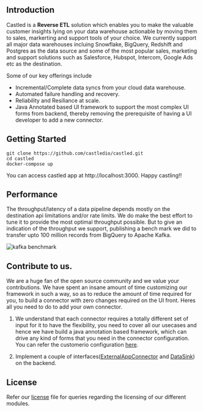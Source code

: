 ## Introduction

Castled is a **Reverse ETL** solution which enables you to make the valuable customer insights lying on your data warehouse actionable by moving them to sales, markerting and support tools of your choice. We currently support all major data warehouses incluing Snowflake, BigQuery, Redshift and Postgres as the data source and some of the most popular sales, marketing and support solutions such as Salesforce, Hubspot, Intercom, Google Ads etc as the destination.

Some of our key offerings include

* Incremental/Complete data syncs from your cloud data warehouse.
* Automated failure handling and recovery.
* Reliability and Resiliance at scale.
* Java Annotated based UI framework to support the most complex UI forms from backend, thereby removing the prerequisite of having a UI developer to add a new connector.


## Getting Started
```
git clone https://github.com/castledio/castled.git
cd castled
docker-compose up
```
  
You can access castled app at http://localhost:3000. Happy castling!!

## Performance

The throughput/latency of a data pipeline depends mostly on the destination api limitations and/or rate limits. We do make the best effort to tune it to provide the most optimal throughput possible. But to give an indication of the throughput we support, publishing a bench mark we did to transfer upto 100 million records from BigQuery to Apache Kafka.

![kafka benchmark](https://cdn.castled.io/content/kafka_benchmark.png)

## Contribute to us.

We are a huge fan of the open source community and we value your contributions. We have spent an insane amount of time customizing our framework in such a way, so as to reduce the amount of time required for you, to build a connector with zero changes required on the UI front. Heres all you need to do to add your own connector.

1) We understand that each connector requires a totally different set of input for it to have the flexibility, you need to  cover all our usecases and hence we have build a java annotation based framework, which can drive any kind of forms that you need in the connector configuration. You can refer the customerio configuration [here](https://github.com/castledio/castled/blob/main/connectors/src/main/java/io/castled/apps/connectors/customerio/CustomerIOAppSyncConfig.java).

2) Implement a couple of interfaces([ExternalAppConnector](https://github.com/castledio/castled/blob/main/connectors/src/main/java/io/castled/apps/ExternalAppConnector.java) and [DataSink](github.com/castledio/castled/blob/main/connectors/src/main/java/io/castled/apps/DataSink.java)) on the backend.

## License

Refer our [license](https://github.com/castledio/castled/blob/main/LICENSE.md) file for queries regarding the licensing of our different modules.

